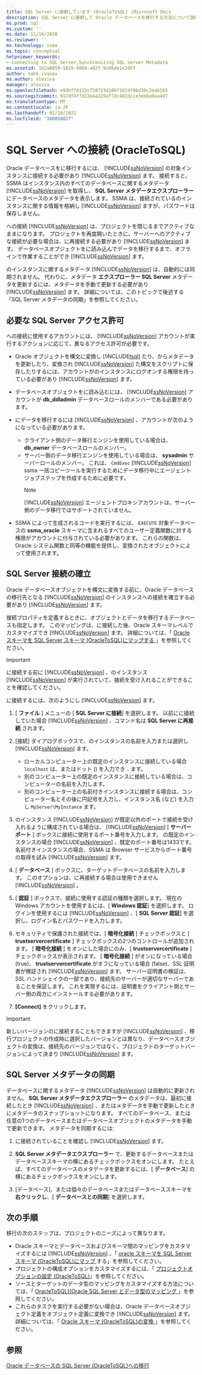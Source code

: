 ```yaml
---
title: SQL Server に接続しています (OracleToSQL) |Microsoft Docs
description: SQL Server に接続して Oracle データベースを移行する方法について説明します。 SSMA は SQL Server 内のデータベースのメタデータを取得して表示します。
ms.prod: sql
ms.custom: ''
ms.date: 11/16/2020
ms.reviewer: ''
ms.technology: ssma
ms.topic: conceptual
helpviewer_keywords:
- Connecting to SQL Server,Synchronizing SQL Server Metadata
ms.assetid: 1b2a8059-1829-4904-a82f-9c06de1e245f
author: nahk-ivanov
ms.author: alexiva
manager: alexiva
ms.openlocfilehash: e9dbff4115cf58723d186f1024f06d39c2eab1b5
ms.sourcegitcommit: 917df4ffd22e4a229af7dc481dcce3ebba0aa4d7
ms.translationtype: MT
ms.contentlocale: ja-JP
ms.lasthandoff: 02/10/2021
ms.locfileid: "100058827"
---
```

# <a name="connecting-to-sql-server-oracletosql"></a>SQL Server への接続 (OracleToSQL)

Oracle データベースをに移行するには、 [!INCLUDE[ssNoVersion](../../includes/ssnoversion-md.md)] の対象インスタンスに接続する必要があり [!INCLUDE[ssNoVersion](../../includes/ssnoversion-md.md)] ます。 接続すると、SSMA はインスタンス内のすべてのデータベースに関するメタデータ [!INCLUDE[ssNoVersion](../../includes/ssnoversion-md.md)] を取得し、 **SQL Server メタデータエクスプローラー** にデータベースのメタデータを表示します。 SSMA は、接続されているのインスタンスに関する情報を格納し [!INCLUDE[ssNoVersion](../../includes/ssnoversion-md.md)] ますが、パスワードは保存しません。

への接続 [!INCLUDE[ssNoVersion](../../includes/ssnoversion-md.md)] は、プロジェクトを閉じるまでアクティブなままになります。 プロジェクトを再度開いたときに、サーバーへのアクティブな接続が必要な場合は、に再接続する必要があり [!INCLUDE[ssNoVersion](../../includes/ssnoversion-md.md)] ます。 データベースオブジェクトをに読み込んでデータを移行するまで、オフラインで作業することができ [!INCLUDE[ssNoVersion](../../includes/ssnoversion-md.md)] ます。

のインスタンスに関するメタデータ [!INCLUDE[ssNoVersion](../../includes/ssnoversion-md.md)] は、自動的には同期されません。 代わりに、メタデータ **エクスプローラー SQL Server** メタデータを更新するには、メタデータを手動で更新する必要があり [!INCLUDE[ssNoVersion](../../includes/ssnoversion-md.md)] ます。 詳細については、このトピックで後述する「SQL Server メタデータの同期」を参照してください。

## <a name="required-sql-server-permissions"></a>必要な SQL Server アクセス許可

への接続に使用するアカウントには、 [!INCLUDE[ssNoVersion](../../includes/ssnoversion-md.md)] アカウントが実行するアクションに応じて、異なるアクセス許可が必要です。

- Oracle オブジェクトを構文に変換し [!INCLUDE[tsql](../../includes/tsql-md.md)] たり、からメタデータを更新したり、変換され [!INCLUDE[ssNoVersion](../../includes/ssnoversion-md.md)] た構文をスクリプトに保存したりするには、アカウントがのインスタンスにログオンする権限を持っている必要があり [!INCLUDE[ssNoVersion](../../includes/ssnoversion-md.md)] ます。

- データベースオブジェクトをに読み込むには、 [!INCLUDE[ssNoVersion](../../includes/ssnoversion-md.md)] アカウントが **db_ddladmin** データベースロールのメンバーである必要があります。

- にデータを移行するには [!INCLUDE[ssNoVersion](../../includes/ssnoversion-md.md)] 、アカウントが次のようになっている必要があります。
  - クライアント側のデータ移行エンジンを使用している場合は、 **db_owner** データベースロールのメンバー。
  - サーバー側のデータ移行エンジンを使用している場合は、 **sysadmin** サーバーロールのメンバー。 これは、 `CmdExec` [!INCLUDE[ssNoVersion](../../includes/ssnoversion-md.md)] ssma 一括コピーツールを実行するためにデータ移行中にエージェントジョブステップを作成するために必要です。
    > [!NOTE]
    > [!INCLUDE[ssNoVersion](../../includes/ssnoversion-md.md)] エージェントプロキシアカウントは、サーバー側のデータ移行ではサポートされていません。

- SSMA によって生成されるコードを実行するには、 `EXECUTE` 対象データベースの **ssma_oracle** スキーマに含まれるすべてのユーザー定義関数に対する権限がアカウントに付与されている必要があります。 これらの関数は、Oracle システム関数と同等の機能を提供し、変換されたオブジェクトによって使用されます。

## <a name="establishing-a-sql-server-connection"></a>SQL Server 接続の確立

Oracle データベースオブジェクトを構文に変換する前に、Oracle データベースの移行先となる [!INCLUDE[ssNoVersion](../../includes/ssnoversion-md.md)] のインスタンスへの接続を確立する必要があり [!INCLUDE[ssNoVersion](../../includes/ssnoversion-md.md)] ます。

接続プロパティを定義するときに、オブジェクトとデータを移行するデータベースも指定します。 このマッピングは、に接続した後、Oracle スキーマレベルでカスタマイズでき [!INCLUDE[ssNoVersion](../../includes/ssnoversion-md.md)] ます。 詳細については、「 [Oracle スキーマを SQL Server スキーマ &#40;OracleToSQL&#41;にマップする ](../../ssma/oracle/mapping-oracle-schemas-to-sql-server-schemas-oracletosql.md)」を参照してください。

> [!IMPORTANT]
> に接続する前に [!INCLUDE[ssNoVersion](../../includes/ssnoversion-md.md)] 、のインスタンス [!INCLUDE[ssNoVersion](../../includes/ssnoversion-md.md)] が実行されていて、接続を受け入れることができることを確認してください。

に接続するには、次のようにし [!INCLUDE[ssNoVersion](../../includes/ssnoversion-md.md)] ます。

1. [ **ファイル** ] メニューの [ **SQL Server に接続**] を選択します。
   以前にに接続していた場合 [!INCLUDE[ssNoVersion](../../includes/ssnoversion-md.md)] 、コマンド名は **SQL Server に再接続** されます。

2. [接続] ダイアログボックスで、のインスタンスの名前を入力または選択し [!INCLUDE[ssNoVersion](../../includes/ssnoversion-md.md)] ます。
   - ローカルコンピューター上の既定のインスタンスに接続している場合 `localhost` は、またはドット () を入力でき `.` ます。
   - 別のコンピューター上の既定のインスタンスに接続している場合は、コンピューターの名前を入力します。
   - 別のコンピューター上の名前付きインスタンスに接続する場合は、コンピューター名とその後に円記号を入力し、インスタンス名 (など) を入力し `MyServer\MyInstance` ます。

3. のインスタンス [!INCLUDE[ssNoVersion](../../includes/ssnoversion-md.md)] が既定以外のポートで接続を受け入れるように構成されている場合は、 [!INCLUDE[ssNoVersion](../../includes/ssnoversion-md.md)] [ **サーバーポート** ] ボックスに接続に使用するポート番号を入力します。 の既定のインスタンスの場合 [!INCLUDE[ssNoVersion](../../includes/ssnoversion-md.md)] 、既定のポート番号は1433です。 名前付きインスタンスの場合、SSMA は Browser サービスからポート番号の取得を試み [!INCLUDE[ssNoVersion](../../includes/ssnoversion-md.md)] ます。

4. [ **データベース** ] ボックスに、ターゲットデータベースの名前を入力します。
   このオプションは、に再接続する場合は使用できません [!INCLUDE[ssNoVersion](../../includes/ssnoversion-md.md)] 。

5. [ **認証** ] ボックスで、接続に使用する認証の種類を選択します。 現在の Windows アカウントを使用するには、[ **Windows 認証**] を選択します。 ログインを使用するには [!INCLUDE[ssNoVersion](../../includes/ssnoversion-md.md)] 、[ **SQL Server 認証**] を選択し、ログイン名とパスワードを入力します。

6. セキュリティで保護された接続では、[ **暗号化接続** ] チェックボックスと [ **trustservercertificate** ] チェックボックスの2つのコントロールが追加されます。 [ **暗号化接続** ] をオンにした場合にのみ、[ **trustservercertificate** ] チェックボックスが表示されます。 [ **暗号化接続** ] がオンになっている場合 (true)、 **trustservercertificate** がオフになっている場合 (false)、SSL 証明書が検証され [!INCLUDE[ssNoVersion](../../includes/ssnoversion-md.md)] ます。 サーバー証明書の検証は、SSL ハンドシェイクの一部であり、接続先のサーバーが適切なサーバーであることを保証します。 これを実現するには、証明書をクライアント側とサーバー側の両方にインストールする必要があります。

7. **[Connect]** をクリックします。

> [!IMPORTANT]
> 新しいバージョンのに接続することもできますが [!INCLUDE[ssNoVersion](../../includes/ssnoversion-md.md)] 、移行プロジェクトの作成時に選択したバージョンとは異なり、データベースオブジェクトの変換は、接続先のバージョンではなく、プロジェクトのターゲットバージョンによって決まり [!INCLUDE[ssNoVersion](../../includes/ssnoversion-md.md)] ます。

## <a name="synchronizing-sql-server-metadata"></a>SQL Server メタデータの同期

データベースに関するメタデータ [!INCLUDE[ssNoVersion](../../includes/ssnoversion-md.md)] は自動的に更新されません。 **SQL Server メタデータエクスプローラー** のメタデータは、最初に接続したとき [!INCLUDE[ssNoVersion](../../includes/ssnoversion-md.md)] 、またはメタデータを手動で更新したときにメタデータのスナップショットになります。 すべてのデータベース、または任意の1つのデータベースまたはデータベースオブジェクトのメタデータを手動で更新できます。 メタデータを同期するには:

1. に接続されていることを確認し [!INCLUDE[ssNoVersion](../../includes/ssnoversion-md.md)] ます。

2. **SQL Server メタデータエクスプローラー** で、更新するデータベースまたはデータベーススキーマの横にあるチェックボックスをオンにします。
   たとえば、すべてのデータベースのメタデータを更新するには、[ **データベース**] の横にあるチェックボックスをオンにします。

3. [データベース]、または個々のデータベースまたはデータベーススキーマを **右クリックし**、[ **データベースとの同期**] を選択します。
  
## <a name="next-step"></a>次の手順

移行の次のステップは、プロジェクトのニーズによって異なります。
  
- Oracle スキーマとデータベースおよびスキーマ間のマッピングをカスタマイズするには [!INCLUDE[ssNoVersion](../../includes/ssnoversion-md.md)] 、「 [oracle スキーマを SQL Server スキーマ &#40;OracleToSQL&#41;にマップ ](../../ssma/oracle/mapping-oracle-schemas-to-sql-server-schemas-oracletosql.md)する」を参照してください。
- プロジェクトの構成オプションをカスタマイズするには、「 [プロジェクトオプションの設定 &#40;OracleToSQL&#41;](../../ssma/oracle/setting-project-options-oracletosql.md)」を参照してください。
- ソースとターゲットのデータ型のマッピングをカスタマイズする方法については、「 [OracleToSQL&#41;&#40;Oracle SQL Server とデータ型のマッピング ](../../ssma/oracle/mapping-oracle-and-sql-server-data-types-oracletosql.md)」を参照してください。
- これらのタスクを実行する必要がない場合は、Oracle データベースオブジェクト定義をオブジェクト定義に変換でき [!INCLUDE[ssNoVersion](../../includes/ssnoversion-md.md)] ます。 詳細については、「 [Oracle スキーマ &#40;OracleToSQL&#41;の変換 ](../../ssma/oracle/converting-oracle-schemas-oracletosql.md)」を参照してください。
  
## <a name="see-also"></a>参照

[Oracle データベースの SQL Server &#40;OracleToSQL&#41;への移行 ](../../ssma/oracle/migrating-oracle-databases-to-sql-server-oracletosql.md)
